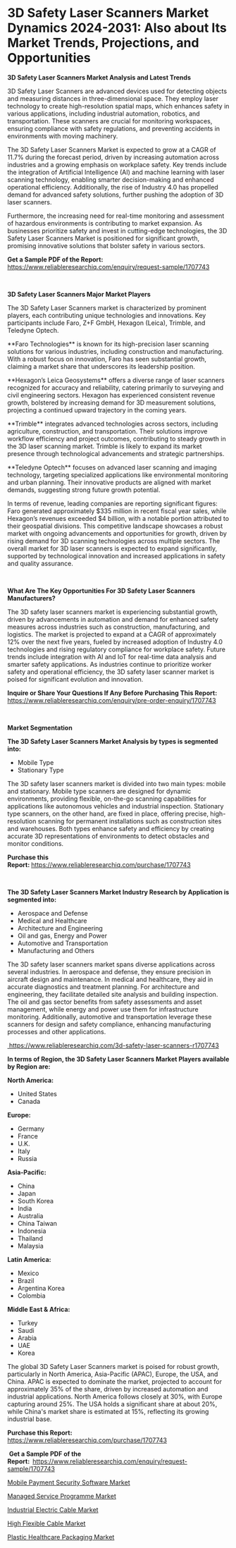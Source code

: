 <p><h1>3D Safety Laser Scanners Market Dynamics 2024-2031: Also about Its Market Trends, Projections, and Opportunities</h1></p><p><strong>3D Safety Laser Scanners Market Analysis and Latest Trends</strong></p>
<p><p>3D Safety Laser Scanners are advanced devices used for detecting objects and measuring distances in three-dimensional space. They employ laser technology to create high-resolution spatial maps, which enhances safety in various applications, including industrial automation, robotics, and transportation. These scanners are crucial for monitoring workspaces, ensuring compliance with safety regulations, and preventing accidents in environments with moving machinery.</p><p>The 3D Safety Laser Scanners Market is expected to grow at a CAGR of 11.7% during the forecast period, driven by increasing automation across industries and a growing emphasis on workplace safety. Key trends include the integration of Artificial Intelligence (AI) and machine learning with laser scanning technology, enabling smarter decision-making and enhanced operational efficiency. Additionally, the rise of Industry 4.0 has propelled demand for advanced safety solutions, further pushing the adoption of 3D laser scanners.</p><p>Furthermore, the increasing need for real-time monitoring and assessment of hazardous environments is contributing to market expansion. As businesses prioritize safety and invest in cutting-edge technologies, the 3D Safety Laser Scanners Market is positioned for significant growth, promising innovative solutions that bolster safety in various sectors.</p></p>
<p><strong>Get a Sample PDF of the Report:&nbsp;</strong> <a href="https://www.reliableresearchiq.com/enquiry/request-sample/1707743?utm_campaign=1141&utm_medium=2&utm_source=Github&utm_content=ia&utm_term=07102024&utm_id=3d-safety-laser-scanners">https://www.reliableresearchiq.com/enquiry/request-sample/1707743</a></p>
<p>&nbsp;</p>
<p><strong>3D Safety Laser Scanners Major Market Players</strong></p>
<p><p>The 3D Safety Laser Scanners market is characterized by prominent players, each contributing unique technologies and innovations. Key participants include Faro, Z+F GmbH, Hexagon (Leica), Trimble, and Teledyne Optech.</p><p>**Faro Technologies** is known for its high-precision laser scanning solutions for various industries, including construction and manufacturing. With a robust focus on innovation, Faro has seen substantial growth, claiming a market share that underscores its leadership position.</p><p>**Hexagon’s Leica Geosystems** offers a diverse range of laser scanners recognized for accuracy and reliability, catering primarily to surveying and civil engineering sectors. Hexagon has experienced consistent revenue growth, bolstered by increasing demand for 3D measurement solutions, projecting a continued upward trajectory in the coming years.</p><p>**Trimble** integrates advanced technologies across sectors, including agriculture, construction, and transportation. Their solutions improve workflow efficiency and project outcomes, contributing to steady growth in the 3D laser scanning market. Trimble is likely to expand its market presence through technological advancements and strategic partnerships.</p><p>**Teledyne Optech** focuses on advanced laser scanning and imaging technology, targeting specialized applications like environmental monitoring and urban planning. Their innovative products are aligned with market demands, suggesting strong future growth potential.</p><p>In terms of revenue, leading companies are reporting significant figures: Faro generated approximately $335 million in recent fiscal year sales, while Hexagon’s revenues exceeded $4 billion, with a notable portion attributed to their geospatial divisions. This competitive landscape showcases a robust market with ongoing advancements and opportunities for growth, driven by rising demand for 3D scanning technologies across multiple sectors. The overall market for 3D laser scanners is expected to expand significantly, supported by technological innovation and increased applications in safety and quality assurance.</p></p>
<p>&nbsp;</p>
<p><strong>What Are The Key Opportunities For 3D Safety Laser Scanners Manufacturers?</strong></p>
<p><p>The 3D safety laser scanners market is experiencing substantial growth, driven by advancements in automation and demand for enhanced safety measures across industries such as construction, manufacturing, and logistics. The market is projected to expand at a CAGR of approximately 12% over the next five years, fueled by increased adoption of Industry 4.0 technologies and rising regulatory compliance for workplace safety. Future trends include integration with AI and IoT for real-time data analysis and smarter safety applications. As industries continue to prioritize worker safety and operational efficiency, the 3D safety laser scanner market is poised for significant evolution and innovation.</p></p>
<p><strong>Inquire or Share Your Questions If Any Before Purchasing This Report:</strong> <a href="https://www.reliableresearchiq.com/enquiry/pre-order-enquiry/1707743?utm_campaign=1141&utm_medium=2&utm_source=Github&utm_content=ia&utm_term=07102024&utm_id=3d-safety-laser-scanners">https://www.reliableresearchiq.com/enquiry/pre-order-enquiry/1707743</a></p>
<p>&nbsp;</p>
<p><strong>Market Segmentation</strong></p>
<p><strong>The 3D Safety Laser Scanners Market Analysis by types is segmented into:</strong></p>
<p><ul><li>Mobile Type</li><li>Stationary Type</li></ul></p>
<p><p>The 3D safety laser scanners market is divided into two main types: mobile and stationary. Mobile type scanners are designed for dynamic environments, providing flexible, on-the-go scanning capabilities for applications like autonomous vehicles and industrial inspection. Stationary type scanners, on the other hand, are fixed in place, offering precise, high-resolution scanning for permanent installations such as construction sites and warehouses. Both types enhance safety and efficiency by creating accurate 3D representations of environments to detect obstacles and monitor conditions.</p></p>
<p><strong>Purchase this Report:&nbsp;</strong><a href="https://www.reliableresearchiq.com/purchase/1707743?utm_campaign=1141&utm_medium=2&utm_source=Github&utm_content=ia&utm_term=07102024&utm_id=3d-safety-laser-scanners">https://www.reliableresearchiq.com/purchase/1707743</a></p>
<p>&nbsp;</p>
<p><strong>The 3D Safety Laser Scanners Market Industry Research by Application is segmented into:</strong></p>
<p><ul><li>Aerospace and Defense</li><li>Medical and Healthcare</li><li>Architecture and Engineering</li><li>Oil and gas, Energy and Power</li><li>Automotive and Transportation</li><li>Manufacturing and Others</li></ul></p>
<p><p>The 3D safety laser scanners market spans diverse applications across several industries. In aerospace and defense, they ensure precision in aircraft design and maintenance. In medical and healthcare, they aid in accurate diagnostics and treatment planning. For architecture and engineering, they facilitate detailed site analysis and building inspection. The oil and gas sector benefits from safety assessments and asset management, while energy and power use them for infrastructure monitoring. Additionally, automotive and transportation leverage these scanners for design and safety compliance, enhancing manufacturing processes and other applications.</p></p>
<p><a href="https://www.reliableresearchiq.com/3d-safety-laser-scanners-r1707743?utm_campaign=1141&utm_medium=2&utm_source=Github&utm_content=ia&utm_term=07102024&utm_id=3d-safety-laser-scanners">&nbsp;https://www.reliableresearchiq.com/3d-safety-laser-scanners-r1707743</a></p>
<p><strong>In terms of Region, the 3D Safety Laser Scanners Market Players available by Region are:</strong></p>
<p>
    <p> <strong> North America: </strong>
        <ul>
            <li>United States</li>
            <li>Canada</li>
        </ul>
        </p> 
    <p> <strong> Europe: </strong>
        <ul>
            <li>Germany</li>
            <li>France</li>
            <li>U.K.</li>
            <li>Italy</li>
            <li>Russia</li>
        </ul>
        </p> 
    <p> <strong> Asia-Pacific: </strong>
        <ul>
            <li>China</li>
            <li>Japan</li>
            <li>South Korea</li>
            <li>India</li>
            <li>Australia</li>
            <li>China Taiwan</li>
            <li>Indonesia</li>
            <li>Thailand</li>
            <li>Malaysia</li>
        </ul>
        </p> 
    <p> <strong> Latin America: </strong>
        <ul>
            <li>Mexico</li>
            <li>Brazil</li>
            <li>Argentina Korea</li>
            <li>Colombia</li>
        </ul>
        </p> 
    <p> <strong> Middle East & Africa: </strong>
        <ul>
            <li>Turkey</li>
            <li>Saudi</li>
            <li>Arabia</li>
            <li>UAE</li>
            <li>Korea</li>
        </ul>
    </p>
    </p>
<p><p>The global 3D Safety Laser Scanners market is poised for robust growth, particularly in North America, Asia-Pacific (APAC), Europe, the USA, and China. APAC is expected to dominate the market, projected to account for approximately 35% of the share, driven by increased automation and industrial applications. North America follows closely at 30%, with Europe capturing around 25%. The USA holds a significant share at about 20%, while China's market share is estimated at 15%, reflecting its growing industrial base.</p></p>
<p><strong>Purchase this Report: </strong><a href="https://www.reliableresearchiq.com/purchase/1707743?utm_campaign=1141&utm_medium=2&utm_source=Github&utm_content=ia&utm_term=07102024&utm_id=3d-safety-laser-scanners">https://www.reliableresearchiq.com/purchase/1707743</a></p>
<p>&nbsp;<strong>Get a Sample PDF of the Report:&nbsp;&nbsp;</strong><a href="https://www.reliableresearchiq.com/enquiry/request-sample/1707743?utm_campaign=1141&utm_medium=2&utm_source=Github&utm_content=ia&utm_term=07102024&utm_id=3d-safety-laser-scanners">https://www.reliableresearchiq.com/enquiry/request-sample/1707743</a></p>
<p><strong></strong></p>
<p><p><a href="https://www.linkedin.com/pulse/driving-forces-global-mobile-payment-security-software-ndr0e?utm_campaign=1141&utm_medium=2&utm_source=Github&utm_content=ia&utm_term=07102024&utm_id=3d-safety-laser-scanners">Mobile Payment Security Software Market</a></p><p><a href="https://www.linkedin.com/pulse/managed-service-programme-market-overview-forecast-2024-bnt7e?utm_campaign=1141&utm_medium=2&utm_source=Github&utm_content=ia&utm_term=07102024&utm_id=3d-safety-laser-scanners">Managed Service Programme Market</a></p><p><a href="https://issuu.com/reportprime-2/docs/industrial-electric-cable-market-si_c306677f51ee5d?utm_campaign=1141&utm_medium=2&utm_source=Github&utm_content=ia&utm_term=07102024&utm_id=3d-safety-laser-scanners">Industrial Electric Cable Market</a></p><p><a href="https://issuu.com/reportprime-2/docs/high-flexible-cable-market-size-203_4c2c2f6eb895dc?utm_campaign=1141&utm_medium=2&utm_source=Github&utm_content=ia&utm_term=07102024&utm_id=3d-safety-laser-scanners">High Flexible Cable Market</a></p><p><a href="https://www.linkedin.com/pulse/competitive-intelligence-plastic-healthcare-packaging-andke?utm_campaign=1141&utm_medium=2&utm_source=Github&utm_content=ia&utm_term=07102024&utm_id=3d-safety-laser-scanners">Plastic Healthcare Packaging Market</a></p></p>